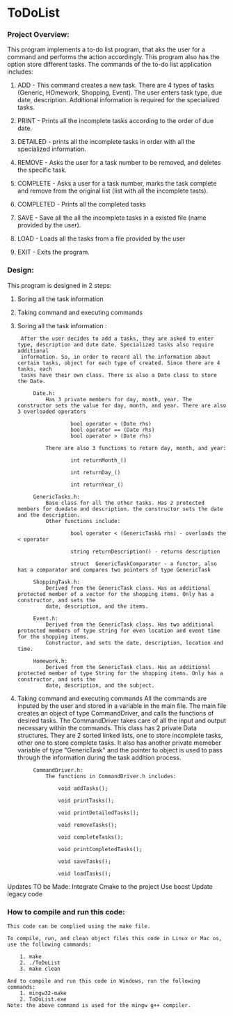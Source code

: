 # ToDoList

				
### Project Overview:
This program implements a to-do list program, that aks the user for a command and performs the action accordingly. This program also 
has the option store different tasks. The commands of the to-do list application includes:
		
1. ADD - This command creates a new task. There are 4 types of tasks (Generic, HOmework, Shopping, Event). The user enters task type, due 
		date, description. Additional information is required for the specialized tasks.
	
2. PRINT - Prints all the incomplete tasks according to the order of due date.
			
3. DETAILED - prints all the incomplete tasks in order with all the specialized information.
			
4. REMOVE - Asks the user for a task number to be removed, and deletes the specific task.
		
5. COMPLETE - Asks a user for a task number, marks the task complete and remove from the original list (list with all the incomplete tasts).
			
6. COMPLETED - Prints all the completed tasks 
			
7. SAVE - Save all the all the incomplete tasks in a existed file (name provided by the user).

8. LOAD - Loads all the tasks from a file provided by the user
			
9. EXIT - Exits the program.
			
### Design:
This program is designed in 2 steps:

1. Soring all the task information
			
2. Taking command and executing commands

1. Soring all the task information : 
			
		After the user decides to add a tasks, they are asked to enter type, description and dute date. Specialized tasks also require additional 
		information. So, in order to record all the information about certain tasks, object for each type of created. Since there are 4 tasks, each 
		tasks have their own class. There is also a Date class to store the Date.
		
			Date.h:
				Has 3 private members for day, month, year. The constructor sets the value for day, month, and year. There are also 3 overloaded operators
					
						bool operator < (Date rhs) 
						bool operator == (Date rhs)
						bool operator > (Date rhs)
				
				There are also 3 functions to return day, month, and year:
					
						int returnMonth_()
	
						int returnDay_() 
	
						int returnYear_() 

			GenericTasks.h:
				Base class for all the other tasks. Has 2 protected members for duedate and description. the constructor sets the date and the description.
				Other functions include:
					
						bool operator < (GenericTask& rhs) - overloads the < operator
	
						string returnDescription() - returns description
	
						struct  GenericTaskComparator - a functor, also has a comparator and compares two pointers of type GenericTask 

			ShoppingTask.h:
				Derived from the GenericTask class. Has an additional protected member of a vector for the shopping items. Only has a constructor, and sets the 
				date, description, and the items.
			
			Event.h:
				Derived from the GenericTask class. Has two additional protected members of type string for even location and event time for the shopping items. 
				Constructor, and sets the date, description, location and time.

			Homework.h:
				Derived from the GenericTask class. Has an additional protected member of type String for the shopping items. Only has a constructor, and sets the 
				date, description, and the subject.
			

2. Taking command and executing commands
		All the commands are inputed by the user and stored in a variable in the main file. The main file creates an object of type CommandDriver, and calls the 
		functions of desired tasks. The CommandDriver takes care of all the input and output necessary within the commands. This class has 2 private Data structures. 
		They are 2 sorted linked lists, one to store incomplete tasks, other one to store complete tasks. It also has another private memeber variable of type "GenericTask"
		and the pointer to object is used to pass through the information during the task addition process.
		
			CommandDriver.h:
				The functions in CommandDriver.h includes:
				
					void addTasks();
					
					void printTasks();
					
					void printDetailedTasks();
					
					void removeTasks();
					
					void completeTasks();
					
					void printCompletedTasks();
					
					void saveTasks();
					
					void loadTasks();
					
Updates TO be Made:
	Integrate Cmake to the project
	Use boost
	Update legacy code
					
### How to compile and run this code:
	This code can be complied using the make file.
	
	To compile, run, and clean object files this code in Linux or Mac os, use the following commands:
	
		1. make
		2. ./ToDoList
		3. make clean
	
	And to compile and run this code in Windows, run the following commands:
		1. mingw32-make
		2. ToDoList.exe
	Note: the above command is used for the mingw g++ compiler. 
